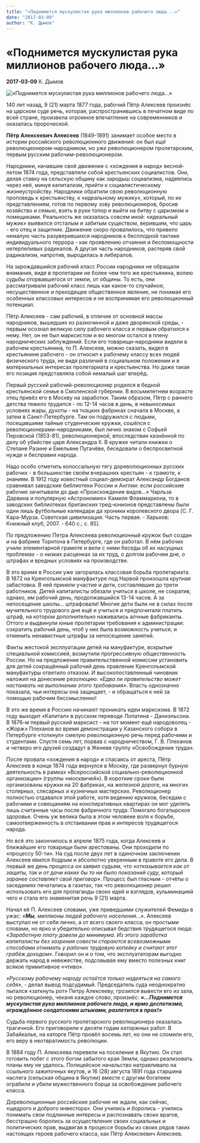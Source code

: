 ```yaml
---
title: "«Поднимется мускулистая рука миллионов рабочего люда...»"
date: "2017-03-09"
author: "К. Дымов"
---
```


# «Поднимется мускулистая рука миллионов рабочего люда...»

**2017-03-09** К. Дымов

![«Поднимется мускулистая рука миллионов рабочего люда...»](http://lkrkrp.narod.ru/bolsheviki/Images/alekseev.jpg)

140 лет назад, 9 (21) марта 1877 года, рабочий Пётр Алексеев произнёс на царском суде речь, которая, распространившись в печатном виде по всей стране, произвела огромное впечатление на современников и оказалась пророческой.

**Пётр Алексеевич Алексеев** (1849-1891) занимает особое место в истории российского революционного движения: он был *ещё* революционером-народником, но *уже* революционером пролетарским, первым русским рабочим-революционером.

Народники, начавшие своё движение с «хождения в народ» весной-летом 1874 года, представляли собой крестьянских социалистов. Они, делая ставку на сельскую общину как зародыш социализма, надеялись через неё, минуя капитализм, прийти к социалистическому жизнеустройству. Народники обратили свою революционную проповедь к крестьянству, к «идеальному мужику», который, по их представлениям, готов по первому зову революционеров, бросив хозяйство и семью, взять в руки топор и выйти на битву с царизмом и помещиками. Реальность же оказалась совсем иной: «идеальный мужик» выявился отсталым и забитым существом, верившим, что царь - его отец и защитник. Движение скоро провалилось, что привело немалую часть разуверившихся народников к бесплодной тактике индивидуального террора - как проявлению отчаяния и беспомощности нетерпеливых радикалов. А другая часть народников, растеряв свой радикализм, напротив, выродилась в либералов.

На зарождавшийся рабочий класс России народники не обращали внимания, видя в пролетарии не более чем того же крестьянина, волею судьбы оторвавшегося от земли, от общины. То есть, они рассматривали рабочий класс лишь как какое-то случайное, несущественное и преходящее общественное явление, не понимая его особенных классовых интересов и не воспринимая его революционный потенциал.

Пётр Алексеев - сам рабочий, в отличие от основной массы народников, вышедших из разночинной и даже дворянской среды, - первым осознал великую силу рабочего класса и первым обратился к нему. Нет, он не был марксистом и во многом остался в плену народнических заблуждений. Если его товарищи-народники видели в рабочем крестьянина, то П. Алексеев, можно сказать, видел в крестьянине рабочего - он относил к рабочему классу всех людей физического труда, не видя различий в социальном положении и в материальных интересах пролетариата и крестьянства. Но даже такая его позиция представляла собой немалый шаг вперёд.

Первый русский рабочий-революционер родился в бедной крестьянской семье в Смоленской губернии. В восьмилетнем возрасте отец привёз его в Москву на заработки. Таким образом, Пётр с раннего детства тяжело трудился - по 12-14 часов в день, в невыносимых условиях жары, духоты - на ткацких фабриках сначала в Москве, а затем в Санкт-Петербурге. Там он подружился с людьми, посещавшими тайные студенческие кружки, сошёлся с революционерами-народниками, был лично знаком с Софьей Перовской (1853-81), революционеркой, впоследствии казнённой по делу об убийстве царя Александра II. В кружке читали книжки о Степане Разине и Емельяне Пугачёве, беседовали о беспросветной нужде и бесправии народа.

Надо особо отметить колоссальную тягу дореволюционных русских рабочих - в большинстве своём вчерашних крестьян - к грамоте, к знаниям. В 1912 году известный социал-демократ Александр Богданов сравнивал заводские библиотеки России и Англии: если российские рабочие зачитывали до дыр «Происхождение видов...» Чарльза Дарвина и популярную «Астрономию» Камиля Фламмариона, то в заводских библиотеках британских тред-юнионов представлены были одни лишь футбольные календари да хроники королевского двора [С. Г. Кара-Мурза. Советская цивилизация. Часть первая. - Харьков: Книжный клуб, 2007. - 640 с.; с. 85].

По предложению Петра Алексеева революционный кружок был создан и на фабрике Торнтона в Петербурге, где он работал. В нём рабочих учили элементарной грамоте и вели с ними беседы об их насущных проблемах - о низких расценках за их труд, о долгом рабочем дне, о штрафах и вредных условиях на производстве.

В это время в России уже загоралась классовая борьба пролетариата. В 1872 на Кренгольмской мануфактуре под Нарвой произошла крупная забастовка. В ней приняли участие и дети, составлявшие до трети работников. Детей капиталисты обязали учиться в школе, не сократив, однако, им рабочий день, продолжавшийся 13-14 часов. А за непосещение школы... штрафовали! Многие дети были не в силах после мучительного трудового дня ещё и учиться и предпочитали платить штраф, на котором дополнительно наживались алчные фабриканты. Оттого и выдвинули юные пролетарии требования к администрации: сократить рабочий день, чтоб у них была возможность учиться, и отменить ненавистные штрафы за непосещение занятий.

Факты жестокой эксплуатации детей на мануфактуре, вскрытые специальной комиссией, возмутили прогрессивную общественность России. Но на предложение правительственной комиссии установить для детей сокращённый рабочий день правление Кренгольмской мануфактуры ответило отказом. И высокопоставленный чиновник наложил на донесение резолюцию: *«Едва ли правительство может настаивать на выполнении этого требования»*. Власть однозначно показала, чьи интересы она защищает, - и обращаться к ней за помощью рабочим бессмысленно!

В это же время в Россию начинают проникать идеи марксизма. В 1872 году выходит «Капитал» в русском переводе Лопатина - Даниэльсона. В 1876-м первый русский марксист - на тот момент ещё народоволец - «Жорж» Плеханов во время демонстрации у Казанского собора в Петербурге «толкнул» смелую революционную речь перед рабочими и студентами. Спустя семь лет, порвав с народничеством, Г. В. Плеханов и четверо его друзей создадут в Женеве группу «Освобождение труда».

После провала «хождения в народ» и спасаясь от ареста, Пётр Алексеев в конце 1874 года вернулся в Москву, где развернул бурную деятельность в рамках «Всероссийской социально-революционной организации» (группы «москвичей»). В короткие сроки были организованы кружки на 20 фабриках, на железной дороге, на многих столярных, слесарных и кузнечных мастерских. Революционер полностью отдавался этой работе, хотя ведению кружков, беседам с рабочими и совещаниям на конспиративных квартирах он мог уделять лишь считанные часы после фабричного труда. Помогало богатырское здоровье. Очень уж велика была в этом человеке воля к борьбе, самоотверженность в отстаивании прав и интересов трудящегося народа.

Но всё это закончилось в апреле 1875 года, когда Алексеев и ближайшие его товарищи были арестованы. Они проходили по «процессу 50-ти». На суд после двух лет в одиночном заключении Алексеев явился бодрым и абсолютно уверенным в правоте его дела. В первый же день процесса он заявил судьям, что *«отказывается как от защиты, так и от дачи каких бы то ни было показаний суду, который заранее составляет свой приговор»*. Процесс был гласным - отчёты о заседаниях печатались в газетах, так что революционер решил использовать его для пропаганды своих идей и взглядов, кульминацией чего и стала его знаменитая речь 9 (21) марта.

Начал её П. Алексеев словами, уже приведшими служителей Фемиды в ужас: *«****Мы****, миллионы людей рабочего населения...»*. Алексеев выступал не от себя лично, а от всего своего класса, он простыми словами, но ярко и убедительно описывал бедствия трудящегося люда: *«Заработную плату довели до минимума. Из этого заработка капиталисты без зазрения совести стараются всевозможными способами отнимать у рабочих трудовую копейку и считают этот грабёж доходом»*. Говорил он и о том, что эксплуататорам выгодно держать народ в невежестве, подсовывая ему вместо полезных книг всякое примитивное «чтиво».

*«Русскому рабочему народу остаётся только надеяться на самого себя»*, - делал вывод подсудимый. Председатель суда неоднократно пытался «заткнуть рот» Петру Алексееву, грозился вывести его из зала, но революционер, чеканя каждое слово, произнёс: ***«...Поднимется мускулистая рука миллионов рабочего люда, и ярмо деспотизма, ограждённое солдатскими штыками, разлетится в прах!»***

Судьба первого русского пролетарского революционера оказалась трагичной. Его приговорили к десяти годам каторжных работ. В Забайкалье, на каторге Пётр провёл восемь лет, но они не сломили его, его веру в неотвратимость революции.

В 1884 году П. Алексеева перевели на поселение в Якутию. Он стал готовить побег с этого богом забытого края Земли, однако реализовать планы ему не удалось. Полицейское начальство натравливало на ссыльного зажиточных якутов, и 16 (28) августа 1891 года старшина наслега (сельская община в Якутии) вместе с другим богатеем ограбили и убили мужественного борца за освобождение рабочего класса.

Дореволюционные российские рабочие не ждали, как сейчас, «щедрого и доброго инвестора». Они *учились и боролись* - учились понимать свои подлинные интересы и распознавать своих врагов, бесстрашно боролись за осуществление своих социальных и политических прав, выдвигая в процессе борьбы из своих рядов таких настоящих героев рабочего класса, как Пётр Алексеевич Алексеев.